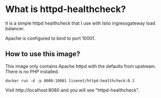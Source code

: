 # What is httpd-healthcheck?

It is a simple httpd healthcheck that I use with Istio ingressgateway load balancer.

Apache is configured to bind to port 10001.

## How to use this image?

This image only contains Apache httpd with the defaults from upstream. There is no PHP installed.
```
docker run -d -p 8080:10001 lisenet/httpd-healthcheck:0.1
```

Visit http://localhost:8080 and you will see "httpd-healthcheck".
